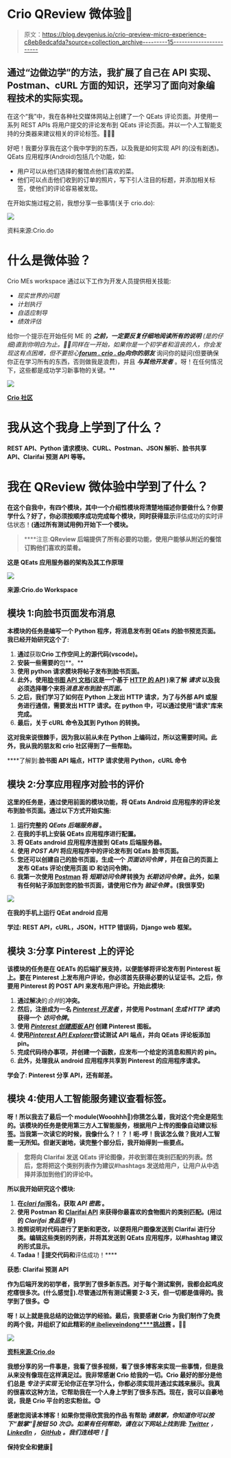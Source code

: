 # Crio QReview 微体验🐝

> 原文：<https://blog.devgenius.io/crio-qreview-micro-experience-c8eb8edcafda?source=collection_archive---------15----------------------->

## 通过“边做边学”的方法，我扩展了自己在 API 实现、Postman、cURL 方面的知识，还学习了面向对象编程技术的实际实现。

在这个“我”中，我在各种社交媒体网站上创建了一个 QEats 评论页面。并使用一系列 REST APIs 将用户提交的评论发布到 QEats 评论页面。并以一个人工智能支持的分类器来建议相关的评论标签。👩🏻‍💻

好吧！我要分享我在这个我中学到的东西，以及我是如何实现 API 的(没有剧透)。QEats 应用程序(Android)包括几个功能，如:

*   用户可以从他们选择的餐馆点他们喜欢的菜。
*   他们可以点击他们收到的订单的照片，写下引人注目的标题，并添加相关标签，使他们的评论容易被发现。

在开始实施过程之前，我想分享一些事情(关于 crio.do):

![](img/3a7eabfa829347602490cab8e17f81d2.png)

资料来源:Crio.do

# 什么是微体验？

Crio MEs workspace 通过以下工作为开发人员提供相关技能:

*   *现实世界的问题*
*   *计划执行*
*   *自适应制导*
*   *绩效评估*

给你一个提示在开始任何 ME 的 ***之前，一定要反复仔细地阅读所有的说明*** *(是的仔细)*直到你明白为止。💪🏻同样在一开始，如果你是一个初学者和沮丧的人，你会发现这有点困难，但不要担心**[***forum . crio . do***](http://forum.crio.do)***向你的朋友*** 询问你的疑问(但要确保你正在学习所有的东西，否则做我是浪费)，并且 ***与其他开发者*** 。呀！在任何情况下，这些都是成功学习新事物的关键。**

**![](img/78125eaaf48a4499cba7ba851ee98928.png)**

**[Crio 社区](http://forum.crio.do)**

# **我从这个我身上学到了什么？**

**REST API、Python 请求模块、CURL、Postman、JSON 解析、脸书共享 API、Clarifai 预测 API 等等。**

# ****我在 QReview 微体验中学到了什么？****

**在这个自我中，有四个模块，其中一个介绍性模块将清楚地描述你要做什么？你要学什么？好了，你必须按顺序成功完成每个模块，同时获得显示**评估成功的实时评估状态！**(通过所有测试用例)开始下一个模块。**

> ****注意:**QReview 后端提供了所有必要的功能，使用户能够从附近的餐馆订购他们喜欢的菜肴。**

**这是 QEats 应用服务器的架构及其工作原理**

**![](img/e1b7a8fbc01772d88bcaa0a356833dc9.png)**

**来源:Crio.do Workspace**

## **模块 1:向脸书页面发布消息**

**本模块的任务是编写一个 Python 程序，将消息发布到 QEats 的脸书预览页面。我已经开始研究这个了:**

1.  **通过**获取**Crio 工作空间上的源代码(vscode)。**
2.  **安装一些需要的**包**。**
3.  **使用 python **请求模块**将帖子发布到脸书页面。**
4.  **此外，使用[脸书图 API 文档](https://developers.facebook.com/docs/graph-api/reference/page/photos/#example-2)(这是一个基于 [HTTP 的 API](https://developers.facebook.com/docs/graph-api/overview) )来了解 ***请求*** 以及我必须选择哪个来将*消息发布到脸书页面。***
5.  **之后，我们学习了如何在 Python 上发出 HTTP 请求，为了与外部 API 或服务进行通信，需要发出 HTTP 请求。在 python 中，可以通过使用“请求”库来完成。**
6.  **最后，关于 cURL 命令及其到 Python 的转换。**

**这对我来说很棘手，因为我以前从未在 Python 上编码过，所以这需要时间。此外，我从我的朋友和 crio 社区得到了一些帮助。**

****了解到:**脸书图 API 端点，HTTP 请求使用 Python，cURL 命令**

## **模块 2:分享应用程序对脸书的评价**

**这里的任务是，通过使用前面的模块功能，将 QEats Android 应用程序的评论发布到脸书页面。通过以下方式开始实施:**

1.  **运行完整的 ***QEats 后端服务器*** 。**
2.  **在我的手机上安装 QEats 应用程序进行配置。**
3.  **将 QEats android 应用程序连接到 QEats 后端服务器。**
4.  **使用 ***POST API*** 将应用程序中的评论发布到 QEats 脸书页面。**
5.  **您还可以创建自己的脸书页面，生成一个 ***页面访问令牌*** ，并在自己的页面上发布 QEats 评论(使用页面 ID 和访问令牌)。**
6.  **我第一次使用 [Postman](http://postman.com) 将 ***短期访问令牌*** 转换为 ***长期访问令牌*** 。此外，如果有任何帖子添加到您的脸书页面，请使用它作为 ***验证令牌*** 。(我很享受)**

**![](img/bef450923dd9eb43a8cd40013adeaf92.png)**

**在我的手机上运行 QEat android 应用**

****学过:** REST API，cURL，JSON，HTTP 错误码，Django web 框架。**

## **模块 3:分享 Pinterest 上的评论**

**该模块的任务是在 QEATs 的后端扩展支持，以便能够将评论发布到 Pinterest 板上。要在 Pinterest 上发布用户评论，你必须首先获得必要的认证证书。之后，你要用 **Pinterest 的 POST API** 来发布用户评论。开始此模块:**

1.  **通过解决**的*合并*的**冲突。**
2.  **然后，注册成为一名 [***Pinterest 开发者***](https://developers.pinterest.com/) ，并使用 Postman( *生成 HTTP 请求*)获得一个 ***访问令牌*。****
3.  **使用 [***Pinterest 创建图板 API***](https://developers.pinterest.com/docs/api/boards/?) 创建 Pinterest 图板。**
4.  **使用[***Pinterest API Explorer***](https://developers.pinterest.com/tools/api-explorer/?)尝试测试 API 端点，并向 QEats 评论板添加 pin。**
5.  **完成代码待办事项，并创建一个函数，应发布一个给定的消息和照片的 pin。**
6.  **此外，处理我从 android 应用程序共享到 Pinterest 的应用程序请求。**

****学会了:** Pinterest 分享 API，还有邮差。**

## **模块 4:使用人工智能服务建议查看标签。**

**呀！所以我去了最后一个 module(Wooohhh🥳)你猜怎么着，我对这个完全是陌生的。该模块的任务是使用第三方人工智能服务，根据用户上传的图像自动建议标签。当我第一次读它的时候，我像什么？！？！呃-哼！我该怎么做？我对人工智能一无所知。但谢天谢地，读完整个部分后，我开始得到一些要点。**

> **您将向 Clarifai 发送 QEats 评论图像，并收到潜在类别匹配的列表。然后，您将把这个类别列表作为建议#hashtags 发送给用户，让用户从中选择并添加到他们的评论中。**

**所以我开始研究这个模块:**

1.  **在[***clari fai***](https://www.clarifai.com/)报名，获取 ***API 密匙*** 。**
2.  **使用 Postman 和 [Clarifai API](https://www.clarifai.com/models/food-image-recognition-model-bd367be194cf45149e75f01d59f77ba7#documentation) 来获得你最喜欢的食物图片的类别匹配。(用过的 ***Clarifai 食品型号*** )**
3.  **按照说明对代码进行了更新和更改，以便将用户图像发送到 Clarifai 进行分类。编辑这些类别的列表，并将其发送到 QEats 应用程序，以#hashtag 建议的形式显示。**
4.  **Tadaa！🎊提交代码和**评估成功！****

****获悉:** Clarifai 预测 API**

**作为后端开发的初学者，我学到了很多新东西。对于每个测试案例，我都会起鸡皮疙瘩很多次。(什么感觉🤩).尽管通过所有测试需要 2-3 天，但一切都是值得的。我学到了很多。😍**

**呀！以上就是我总结的边做边学的经验。最后，我要感谢 Crio 为我们制作了免费的两个我，并组织了如此精彩的[**# ibelieveindong****挑战赛**](https://www.linkedin.com/posts/archanaserver_ibelieveindoing-ibelieveindoing-learnbydoing-activity-6677078666884857857-i-el) 。✌🏻**

**![](img/380b16076eaf3ba27fa970bd0406e159.png)**

**[资料来源:Crio.do](http://crio.do)**

**我想分享的另一件事是，我看了很多视频，看了很多博客来实现一些事情，但是我从来没有像现在这样满足过。我非常感谢 Crio 给我的一切。Crio 最好的部分是他们总是 ***专注于实现*** 无论你正在学习什么，你都必须实现并通过实践来展示。我真的很喜欢这种方法，它帮助我在一个人身上学到了很多东西。现在，我可以自豪地说，我是 Crio 平台的忠实粉丝。😌**

**感谢您阅读本博客！如果你觉得欣赏我的作品 有帮助 ***请鼓掌，你知道你可以按下“鼓掌”👏按钮 50 次😉。如果有任何帮助，请在以下网站上找到我: [Twitter](https://twitter.com/archanaserver) ， [LinkedIn](https://www.linkedin.com/in/archanaserver/) ， [GitHub](https://github.com/archanaserver) 。我们连线吧！🤝*****

**保持安全和健康🌸**